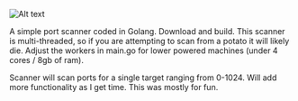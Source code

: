 ![Alt text](https://github.com/Insolent-M1nx/SimpleThread_PortScanner_Go/blob/master/portscanlinux.PNG?raw=true "Go-PortScanner")

A simple port scanner coded in Golang. Download and build. This scanner is multi-threaded, so if you are attempting to scan from a potato it will likely die. Adjust the workers 
in main.go for lower powered machines (under 4 cores / 8gb of ram).

Scanner will scan ports for a single target ranging from 0-1024.  Will add more functionality as I get time. This was mostly for fun. 

